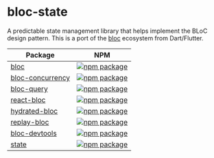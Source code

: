 # bloc-state

A predictable state management library that helps implement the BLoC design pattern. This is a port of the [bloc](https://github.com/felangel/bloc) ecosystem from Dart/Flutter.  

| Package                                                                                    | NPM                                                                                                                  |
| ------------------------------------------------------------------------------------------ | -------------------------------------------------------------------------------------------------------------------- |
| [bloc](https://github.com/jacobtipp/bloc-state/tree/main/packages/bloc)                         | [![npm package](https://img.shields.io/npm/v/%40jacobtipp/bloc)](https://www.npmjs.com/package/@jacobtipp/bloc)                               |
| [bloc-concurrency](https://github.com/jacobtipp/bloc-state/tree/main/packages/bloc-concurrency) | [![npm package](https://img.shields.io/npm/v/%40jacobtipp/bloc-concurrency)](https://www.npmjs.com/package/@jacobtipp/bloc-concurrency)       |
| [bloc-query](https://github.com/jacobtipp/bloc-state/tree/main/packages/bloc-query) | [![npm package](https://img.shields.io/npm/v/%40jacobtipp/bloc-query)](https://www.npmjs.com/package/@jacobtipp/bloc-query)       |
| [react-bloc](https://github.com/jacobtipp/bloc-state/tree/main/packages/react-bloc)         | [![npm package](https://img.shields.io/npm/v/%40jacobtipp/react-bloc)](https://www.npmjs.com/package/@jacobtipp/react-bloc)               |
| [hydrated-bloc](https://github.com/jacobtipp/bloc-state/tree/main/packages/hydrated-bloc)       | [![npm package](https://img.shields.io/npm/v/%40jacobtipp/hydrated-bloc)](https://www.npmjs.com/package/@jacobtipp/hydrated-bloc)             |
| [replay-bloc](https://github.com/jacobtipp/bloc-state/tree/main/packages/replay-bloc)           | [![npm package](https://img.shields.io/npm/v/%40jacobtipp/replay-bloc)](https://www.npmjs.com/package/@jacobtipp/replay-bloc)                 |
| [bloc-devtools](https://github.com/jacobtipp/bloc-state/tree/main/packages/bloc-devtools)           | [![npm package](https://img.shields.io/npm/v/%40jacobtipp/bloc-devtools)](https://www.npmjs.com/package/@jacobtipp/bloc-devtools)                 |
| [state](https://github.com/jacobtipp/bloc-state/tree/main/packages/state)           | [![npm package](https://img.shields.io/npm/v/%40jacobtipp/state)](https://www.npmjs.com/package/@jacobtipp/state)                 |
